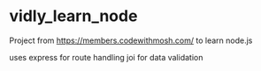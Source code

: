 # vidly_learn_node
Project from https://members.codewithmosh.com/ to learn node.js

uses express for route handling
joi for data validation
